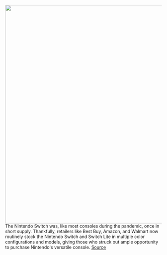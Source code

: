 <img src='https://cdn.vox-cdn.com/thumbor/EOPvjWrERrRKotZOVx7b8yOw-t0=/0x0:1620x1080/1200x800/filters:focal(681x411:939x669)/cdn.vox-cdn.com/uploads/chorus_image/image/66793959/switcholedmodel.11.jpg' width='700px' /><br/>
The Nintendo Switch was, like most consoles during the pandemic, once in short supply. Thankfully, retailers like Best Buy, Amazon, and Walmart now routinely stock the Nintendo Switch and Switch Lite in multiple color configurations and models, giving those who struck out ample opportunity to purchase Nintendo's versatile console.
<a href='https://www.theverge.com/21257643/nintendo-switch-lite-oled-how-to-buy-in-stock'> Source <a/>